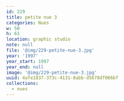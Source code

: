 ```yaml
---
id: 229
title: petite nue 3
categories: Nues
w: 50
h: 61
location: graphic studio
note: null
file: '@img/229-petite-nue-3.jpg'
year: '1997'
year_start: 1997
year_end: null
image: '@img/229-petite-nue-3.jpg'
uuid: 4afe1837-373c-4131-8abb-d5678df066bf
collections:
  - nues
---
```


